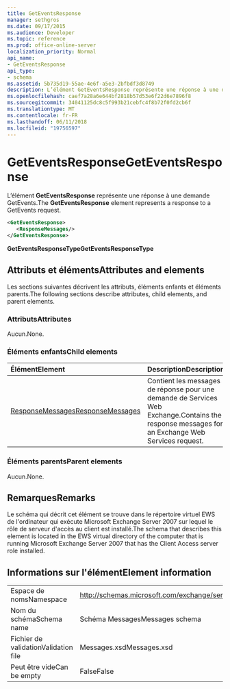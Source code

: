 ```yaml
---
title: GetEventsResponse
manager: sethgros
ms.date: 09/17/2015
ms.audience: Developer
ms.topic: reference
ms.prod: office-online-server
localization_priority: Normal
api_name:
- GetEventsResponse
api_type:
- schema
ms.assetid: 5b735d19-55ae-4e6f-a5e3-2bfbdf3d8749
description: L’élément GetEventsResponse représente une réponse à une demande GetEvents.
ms.openlocfilehash: caef7a28a6e644bf2818b57d53e6f22d6e7896f8
ms.sourcegitcommit: 34041125dc8c5f993b21cebfc4f8b72f0fd2cb6f
ms.translationtype: MT
ms.contentlocale: fr-FR
ms.lasthandoff: 06/11/2018
ms.locfileid: "19756597"
---
```

# <a name="geteventsresponse"></a><span data-ttu-id="e07c4-103">GetEventsResponse</span><span class="sxs-lookup"><span data-stu-id="e07c4-103">GetEventsResponse</span></span>

<span data-ttu-id="e07c4-104">L’élément **GetEventsResponse** représente une réponse à une demande GetEvents.</span><span class="sxs-lookup"><span data-stu-id="e07c4-104">The **GetEventsResponse** element represents a response to a GetEvents request.</span></span> 
  
```xml
<GetEventsResponse>
   <ResponseMessages/>
</GetEventsResponse>
```

 <span data-ttu-id="e07c4-105">**GetEventsResponseType**</span><span class="sxs-lookup"><span data-stu-id="e07c4-105">**GetEventsResponseType**</span></span>
## <a name="attributes-and-elements"></a><span data-ttu-id="e07c4-106">Attributs et éléments</span><span class="sxs-lookup"><span data-stu-id="e07c4-106">Attributes and elements</span></span>

<span data-ttu-id="e07c4-107">Les sections suivantes décrivent les attributs, éléments enfants et éléments parents.</span><span class="sxs-lookup"><span data-stu-id="e07c4-107">The following sections describe attributes, child elements, and parent elements.</span></span>
  
### <a name="attributes"></a><span data-ttu-id="e07c4-108">Attributs</span><span class="sxs-lookup"><span data-stu-id="e07c4-108">Attributes</span></span>

<span data-ttu-id="e07c4-109">Aucun.</span><span class="sxs-lookup"><span data-stu-id="e07c4-109">None.</span></span>
  
### <a name="child-elements"></a><span data-ttu-id="e07c4-110">Éléments enfants</span><span class="sxs-lookup"><span data-stu-id="e07c4-110">Child elements</span></span>

|<span data-ttu-id="e07c4-111">**Élément**</span><span class="sxs-lookup"><span data-stu-id="e07c4-111">**Element**</span></span>|<span data-ttu-id="e07c4-112">**Description**</span><span class="sxs-lookup"><span data-stu-id="e07c4-112">**Description**</span></span>|
|:-----|:-----|
|[<span data-ttu-id="e07c4-113">ResponseMessages</span><span class="sxs-lookup"><span data-stu-id="e07c4-113">ResponseMessages</span></span>](responsemessages.md) <br/> |<span data-ttu-id="e07c4-114">Contient les messages de réponse pour une demande de Services Web Exchange.</span><span class="sxs-lookup"><span data-stu-id="e07c4-114">Contains the response messages for an Exchange Web Services request.</span></span>  <br/> |
   
### <a name="parent-elements"></a><span data-ttu-id="e07c4-115">Éléments parents</span><span class="sxs-lookup"><span data-stu-id="e07c4-115">Parent elements</span></span>

<span data-ttu-id="e07c4-116">Aucun.</span><span class="sxs-lookup"><span data-stu-id="e07c4-116">None.</span></span>
  
## <a name="remarks"></a><span data-ttu-id="e07c4-117">Remarques</span><span class="sxs-lookup"><span data-stu-id="e07c4-117">Remarks</span></span>

<span data-ttu-id="e07c4-118">Le schéma qui décrit cet élément se trouve dans le répertoire virtuel EWS de l'ordinateur qui exécute Microsoft Exchange Server 2007 sur lequel le rôle de serveur d'accès au client est installé.</span><span class="sxs-lookup"><span data-stu-id="e07c4-118">The schema that describes this element is located in the EWS virtual directory of the computer that is running Microsoft Exchange Server 2007 that has the Client Access server role installed.</span></span>
  
## <a name="element-information"></a><span data-ttu-id="e07c4-119">Informations sur l'élément</span><span class="sxs-lookup"><span data-stu-id="e07c4-119">Element information</span></span>

|||
|:-----|:-----|
|<span data-ttu-id="e07c4-120">Espace de noms</span><span class="sxs-lookup"><span data-stu-id="e07c4-120">Namespace</span></span>  <br/> |http://schemas.microsoft.com/exchange/services/2006/messages  <br/> |
|<span data-ttu-id="e07c4-121">Nom du schéma</span><span class="sxs-lookup"><span data-stu-id="e07c4-121">Schema name</span></span>  <br/> |<span data-ttu-id="e07c4-122">Schéma Messages</span><span class="sxs-lookup"><span data-stu-id="e07c4-122">Messages schema</span></span>  <br/> |
|<span data-ttu-id="e07c4-123">Fichier de validation</span><span class="sxs-lookup"><span data-stu-id="e07c4-123">Validation file</span></span>  <br/> |<span data-ttu-id="e07c4-124">Messages.xsd</span><span class="sxs-lookup"><span data-stu-id="e07c4-124">Messages.xsd</span></span>  <br/> |
|<span data-ttu-id="e07c4-125">Peut être vide</span><span class="sxs-lookup"><span data-stu-id="e07c4-125">Can be empty</span></span>  <br/> |<span data-ttu-id="e07c4-126">False</span><span class="sxs-lookup"><span data-stu-id="e07c4-126">False</span></span>  <br/> |
   


